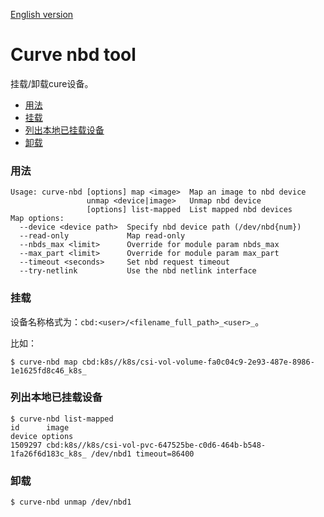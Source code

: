 [English version](../../curve-interface/curve-nbd.md)

# Curve nbd tool 

挂载/卸载cure设备。

- <a href="#usage">用法</a>
- <a href="#map">挂载</a>
- <a href="#list">列出本地已挂载设备</a>
- <a href="#unmap">卸载</a>

### <div id="usage">用法</div>

```
Usage: curve-nbd [options] map <image>  Map an image to nbd device
                 unmap <device|image>   Unmap nbd device
                 [options] list-mapped  List mapped nbd devices
Map options:
  --device <device path>  Specify nbd device path (/dev/nbd{num})
  --read-only             Map read-only
  --nbds_max <limit>      Override for module param nbds_max
  --max_part <limit>      Override for module param max_part
  --timeout <seconds>     Set nbd request timeout
  --try-netlink           Use the nbd netlink interface
```

### <div id="map">挂载</div>

设备名称格式为：`cbd:<user>/<filename_full_path>_<user>_`。

比如：

```
$ curve-nbd map cbd:k8s//k8s/csi-vol-volume-fa0c04c9-2e93-487e-8986-1e1625fd8c46_k8s_
```

### <div id="list">列出本地已挂载设备</div>

```
$ curve-nbd list-mapped
id      image                                                                device options
1509297 cbd:k8s//k8s/csi-vol-pvc-647525be-c0d6-464b-b548-1fa26f6d183c_k8s_ /dev/nbd1 timeout=86400
```

### <div id="unmap">卸载</div>

```
$ curve-nbd unmap /dev/nbd1
```
